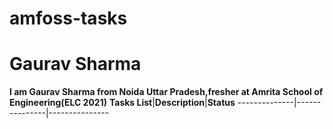# amfoss-tasks
# Gaurav Sharma
**I am Gaurav Sharma from Noida Uttar Pradesh,fresher at Amrita School of Engineering(ELC 2021)**
**Tasks List**|**Description**|**Status**
--------------|---------------|---------------
